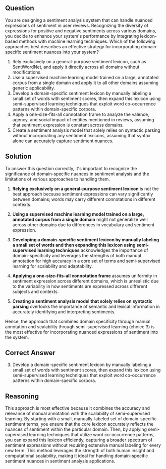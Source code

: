 ## Question
You are designing a sentiment analysis system that can handle nuanced expressions of sentiment in user reviews. Recognizing the diversity of expressions for positive and negative sentiments across various domains, you decide to enhance your system's performance by integrating lexicon-based methods with machine learning techniques. Which of the following approaches best describes an effective strategy for incorporating domain-specific sentiment nuances into your system?

1. Rely exclusively on a general-purpose sentiment lexicon, such as SentiWordNet, and apply it directly across all domains without modifications.
2. Use a supervised machine learning model trained on a large, annotated corpus from a single domain and apply it to all other domains assuming generic applicability.
3. Develop a domain-specific sentiment lexicon by manually labeling a small set of words with sentiment scores, then expand this lexicon using semi-supervised learning techniques that exploit word co-occurrence patterns within domain-specific corpora.
4. Apply a one-size-fits-all connotation frame to analyze the valence, agency, and social impact of entities mentioned in reviews, assuming that sentiment expression is constant across domains.
5. Create a sentiment analysis model that solely relies on syntactic parsing without incorporating any sentiment lexicons, assuming that syntax alone can accurately capture sentiment nuances.

## Solution

To answer this question correctly, it's important to recognize the significance of domain-specific nuances in sentiment analysis and the limitations of various approaches to handling them.

1. **Relying exclusively on a general-purpose sentiment lexicon** is not the best approach because sentiment expressions can vary significantly between domains; words may carry different connotations in different contexts.

2. **Using a supervised machine learning model trained on a large, annotated corpus from a single domain** might not generalize well across other domains due to differences in vocabulary and sentiment expression.

3. **Developing a domain-specific sentiment lexicon by manually labeling a small set of words and then expanding this lexicon using semi-supervised learning techniques** acknowledges the importance of domain-specificity and leverages the strengths of both manual annotation for high accuracy in a core set of terms and semi-supervised learning for scalability and adaptability.

4. **Applying a one-size-fits-all connotation frame** assumes uniformity in sentiment expression across different domains, which is unrealistic due to the variability in how sentiments are expressed across different subjects and contexts.

5. **Creating a sentiment analysis model that solely relies on syntactic parsing** overlooks the importance of semantic and lexical information in accurately identifying and interpreting sentiments.

Hence, the approach that combines domain specificity through manual annotation and scalability through semi-supervised learning (choice 3) is the most effective for incorporating nuanced expressions of sentiment into the system.

## Correct Answer

3. Develop a domain-specific sentiment lexicon by manually labeling a small set of words with sentiment scores, then expand this lexicon using semi-supervised learning techniques that exploit word co-occurrence patterns within domain-specific corpora.

## Reasoning

This approach is most effective because it combines the accuracy and relevance of manual annotation with the scalability of semi-supervised learning. By starting with a small, manually-labeled set of domain-specific sentiment terms, you ensure that the core lexicon accurately reflects the nuances of sentiment within the particular domain. Then, by applying semi-supervised learning techniques that utilize word co-occurrence patterns, you can expand this lexicon efficiently, capturing a broader spectrum of sentiment expressions without requiring extensive manual labeling for every new term. This method leverages the strength of both human insight and computational scalability, making it ideal for handling domain-specific sentiment nuances in sentiment analysis applications.